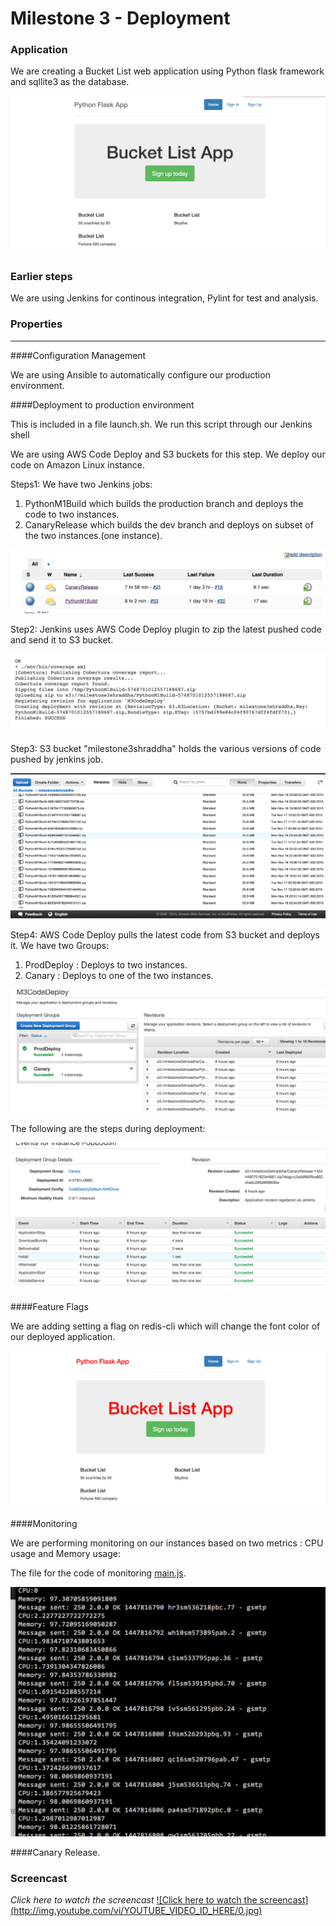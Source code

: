 Milestone 3 - Deployment
===========

### Application

We are creating a Bucket List web application using Python flask framework and sqllite3 as the database.

![](https://github.com/Shraddha512/MS1/blob/master/images/Screen%20Shot%202015-10-01%20at%2010.26.07%20PM.png)

### Earlier steps

We are using Jenkins for continous integration, Pylint for test and analysis.


### Properties
---

####Configuration Management

We are using Ansible to automatically configure our production environment.

####Deployment to production environment

This is included in a file launch.sh. We run this script through our Jenkins shell

We are using AWS Code Deploy and S3 buckets for this step. We deploy our code on Amazon Linux instance.

Steps1: We have two Jenkins jobs: 
1. PythonM1Build which builds the production branch and deploys the code to two instances.
2. CanaryRelease which builds the dev branch and deploys on subset of the two instances.(one instance).

![Jenkins jobs](https://github.com/Shraddha512/M3-Deployment/blob/master/images/jenkins%20jobs.png)

Step2: Jenkins uses AWS Code Deploy plugin to zip the latest pushed code and send it to S3 bucket.

![Console output of Jenkins job](https://github.com/Shraddha512/M3-Deployment/blob/master/images/zipping%20console.png)

Step3: S3 bucket "milestone3shraddha" holds the various versions of code pushed by jenkins job.

![S3 bucket](https://github.com/Shraddha512/M3-Deployment/blob/master/images/s3bucket.png)

Step4: AWS Code Deploy pulls the latest code from S3 bucket and deploys it. We have two Groups:
1. ProdDeploy : Deploys to two instances.
2. Canary : Deploys to one of the two instances. 

![AWS Code Deploy](https://github.com/Shraddha512/M3-Deployment/blob/master/images/deploymentapp.png)

The following are the steps during deployment:

![AWS Code Deploy Events](https://github.com/Shraddha512/M3-Deployment/blob/master/images/deployevents.png)

####Feature Flags

We are adding setting a flag on redis-cli which will change the font color of our deployed application.

![Font Color changed](https://github.com/Shraddha512/M3-Deployment/blob/master/images/redis.png)

####Monitoring

We are performing monitoring on our instances based on two metrics : CPU usage and Memory usage: 

The file for the code of monitoring [main.js](https://docs.google.com/a/ncsu.edu/forms/d/1V_n7snDQOj06ZnpZ1zu_QSgzdFltwVCiRxixy16B-9A/viewform?usp=send_form).


![Output](https://github.com/Shraddha512/M3-Deployment/blob/master/images/Screen%20Shot%202015-11-17%20at%2010.20.08%20PM.png)


####Canary Release.




<h3>Screencast </h3>

<i>Click here to watch the screencast </i>
[![Click here to watch the screencast] (http://img.youtube.com/vi/YOUTUBE_VIDEO_ID_HERE/0.jpg)](https://youtu.be/4CTNIQw-mHg)
